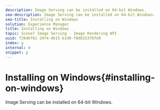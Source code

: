 ```yaml
---
description: Image Serving can be installed on 64-bit Windows.
seo-description: Image Serving can be installed on 64-bit Windows.
seo-title: Installing on Windows
solution: Experience Manager
title: Installing on Windows
topic: Scene7 Image Serving - Image Rendering API
uuid: f2646f61-24f4-4b15-b148-f8d615378fe0
index: y
internal: n
snippet: y
---
```


# Installing on Windows{#installing-on-windows}

Image Serving can be installed on 64-bit Windows.

